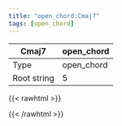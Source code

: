 ```yaml
---
title: "open_chord:Cmaj7"
tags: [open_chord]
---
```


|Cmaj7|open_chord|
|---|---|
|Type|open_chord|
|Root string|5|
{{< rawhtml >}}
<div class="container"></div>
<script>
const selector = '#container';
const chord = new ChordBox(selector);
chord.draw((new String("X32000")));
</script>
{{< /rawhtml >}}
